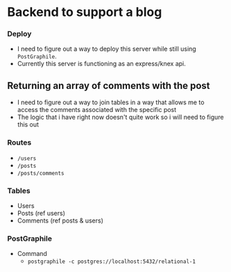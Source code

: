 # Backend to support a blog

### Deploy

- I need to figure out a way to deploy this server while still using `PostGraphile`. 
- Currently this server is functioning as an express/knex api.

## Returning an array of comments with the post

- I need to figure out a way to join tables in a way that allows me to access the comments associated with the specific post
- The logic that i have right now doesn't quite work so i will need to figure this out

### **Routes**

- `/users`
- `/posts`
- `/posts/comments`

### **Tables**

- Users
- Posts (ref users)
- Comments (ref posts & users)

### **PostGraphile**

- Command
  - `postgraphile -c postgres://localhost:5432/relational-1`

